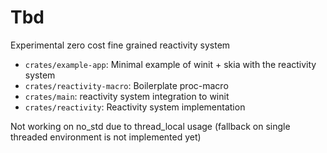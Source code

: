 # Tbd
Experimental zero cost fine grained reactivity system

* `crates/example-app`: Minimal example of winit + skia with the reactivity system
* `crates/reactivity-macro`: Boilerplate proc-macro
* `crates/main`: reactivity system integration to winit
* `crates/reactivity`: Reactivity system implementation

Not working on no_std due to thread_local usage (fallback on single threaded environment is not implemented yet)